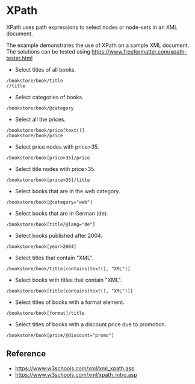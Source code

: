 # XPath

XPath uses path expressions to select nodes or node-sets in an XML document.

The example demonstrates the use of XPath on a sample XML document. The solutions can be tested using https://www.freeformatter.com/xpath-tester.html

* Select titles of all books.
```
/bookstore/book/title
//title
```

* Select categories of books.
```
/bookstore/book/@category
```

* Select all the prices.
```
/bookstore/book/price[text()]
/bookstore/book/price
```

* Select price nodes with price>35.
```
/bookstore/book[price>35]/price
```

* Select title nodes with price>35.
```
/bookstore/book[price>35]/title
```

* Select books that are in the web category.
```
/bookstore/book[@category="web"]
```

* Select books that are in German (de).
```
/bookstore/book[title/@lang="de"]
```

* Select books published after 2004.
```
/bookstore/book[year>2004]
```

* Select titles that contain "XML".
```
/bookstore/book/title[contains(text(), "XML")]
```

* Select books with titles that contain "XML".
```
/bookstore/book[title[contains(text(), "XML")]]
```

* Select titles of books with a format element.
```
/bookstore/book[format]/title
```

* Select titles of books with a discount price due to promotion.
```
/bookstore/book[price/@discount="promo"]
```

## Reference
* https://www.w3schools.com/xml/xml_xpath.asp
* https://www.w3schools.com/xml/xpath_intro.asp
